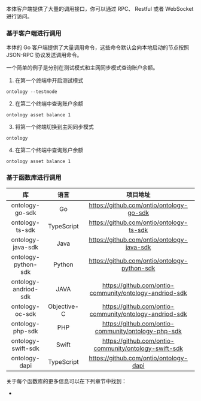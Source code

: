 
本体客户端提供了大量的调用接口，你可以通过 RPC、 Restful 或者 WebSocket 进行访问。

### 基于客户端进行调用

本体的 Go 客户端提供了大量调用命令，这些命令默认会向本地启动的节点按照 JSON-RPC 协议发送调用命令。

一个简单的例子是分别在测试模式和主网同步模式查询账户余额。

1. 在第一个终端中开启测试模式

```shell
ontology --testmode
```

2. 在第二个终端中查询账户余额

```shell
ontology asset balance 1
```

3. 将第一个终端切换到主网同步模式

```shell
ontology
```

4. 在第二个终端中查询账户余额

```shell
ontology asset balance 1
```

### 基于函数库进行调用

|          库          |    语言     |                        项目地址                         |
| :------------------: | :---------: | :-----------------------------------------------------: |
|   ontology-go-sdk    |     Go      |        https://github.com/ontio/ontology-go-sdk         |
|   ontology-ts-sdk    | TypeScript  |        https://github.com/ontio/ontology-ts-sdk         |
|  ontology-java-sdk   |    Java     |       https://github.com/ontio/ontology-java-sdk        |
| ontology-python-sdk  |   Python    |      https://github.com/ontio/ontology-python-sdk       |
| ontology-andriod-sdk |    JAVA     | https://github.com/ontio-community/ontology-andriod-sdk |
|   ontology-oc-sdk    | Objective-C | https://github.com/ontio-community/ontology-andriod-sdk |
|   ontology-php-sdk   |     PHP     |   https://github.com/ontio-community/ontology-php-sdk   |
|  ontology-swift-sdk  |    Swift    |  https://github.com/ontio-community/ontology-swift-sdk  |
|    ontology-dapi     | TypeScript  |         https://github.com/ontio/ontology-dapi          |

关于每个函数库的更多信息可以在下列章节中找到：

- 